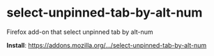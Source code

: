 # select-unpinned-tab-by-alt-num  
Firefox add-on that select unpinned tab by alt-num  
  
**Install**: 	https://addons.mozilla.org/…/select-unpinned-tab-by-alt-num  
